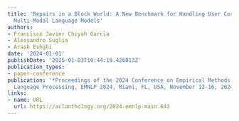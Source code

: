 ```yaml
---
title: 'Repairs in a Block World: A New Benchmark for Handling User Corrections with
  Multi-Modal Language Models'
authors:
- Francisco Javier Chiyah Garcia
- Alessandro Suglia
- Arash Eshghi
date: '2024-01-01'
publishDate: '2025-01-03T10:44:19.426013Z'
publication_types:
- paper-conference
publication: '*Proceedings of the 2024 Conference on Empirical Methods in Natural
  Language Processing, EMNLP 2024, Miami, FL, USA, November 12-16, 2024*'
links:
- name: URL
  url: https://aclanthology.org/2024.emnlp-main.643
---
```

